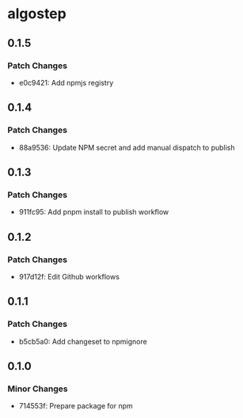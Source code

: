 # algostep

## 0.1.5

### Patch Changes

- e0c9421: Add npmjs registry

## 0.1.4

### Patch Changes

- 88a9536: Update NPM secret and add manual dispatch to publish

## 0.1.3

### Patch Changes

- 911fc95: Add pnpm install to publish workflow

## 0.1.2

### Patch Changes

- 917d12f: Edit Github workflows

## 0.1.1

### Patch Changes

- b5cb5a0: Add changeset to npmignore

## 0.1.0

### Minor Changes

- 714553f: Prepare package for npm
